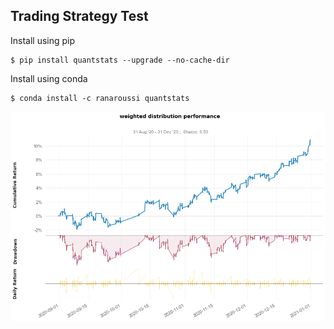 ## Trading Strategy Test

Install using pip
```
$ pip install quantstats --upgrade --no-cache-dir
```

Install using conda
```
$ conda install -c ranaroussi quantstats
```

![performance](performance.png)
